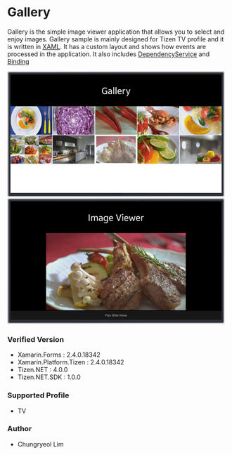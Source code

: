 # Gallery
Gallery is the simple image viewer application that allows you to select and enjoy images.
Gallery sample is mainly designed for Tizen TV profile and it is written in [XAML](https://developer.xamarin.com/guides/xamarin-forms/xaml/). It has a custom layout and shows how events are processed in the application. It also includes [DependencyService](https://developer.xamarin.com/guides/xamarin-forms/application-fundamentals/dependency-service/) and [Binding](https://developer.xamarin.com/guides/xamarin-forms/xaml/xaml-basics/data_binding_basics/)

![MainPage](./Screenshots/Tizen.TV/main.png)
![ImageViewer](./Screenshots/Tizen.TV/imageViewer.png)


### Verified Version
* Xamarin.Forms : 2.4.0.18342
* Xamarin.Platform.Tizen : 2.4.0.18342
* Tizen.NET : 4.0.0
* Tizen.NET.SDK : 1.0.0


### Supported Profile
* TV

### Author
* Chungryeol Lim
